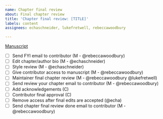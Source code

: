 ```yaml
---
name: Chapter final review
about: Final chapter review
title: 'Chapter final review: [TITLE]'
labels: content
assignees: echaschneider, lukefretwell, rebeccawoodbury

---
```


[Manuscript](https://docs.google.com/document/d/1rruJsEF8-E3qTVCv0Giw2mK43HcNS4d7233rgGk9wjw/edit?usp=sharing)

- [ ] Send FYI email to contributor (M - @rebeccawoodbury)
- [ ] Edit chapter/author bio (M - @echaschneider)
- [ ] Style review (M - @echaschneider)
- [ ] Give contributor access to manuscript (M - @rebeccawoodbury)
- [ ] Maintainer final chapter review (M - @rebeccawoodbury @lukefretwell)
- [ ] Send review your chapter email to contributor (M - @rebeccawoodbury)
- [ ] Add acknowledgements (C)
- [ ] Contributor final approval (C)
- [ ] Remove access after final edits are accepted (@echa)
- [ ] Send chapter final review done email to contributor (M - @rebeccawoodbury)
